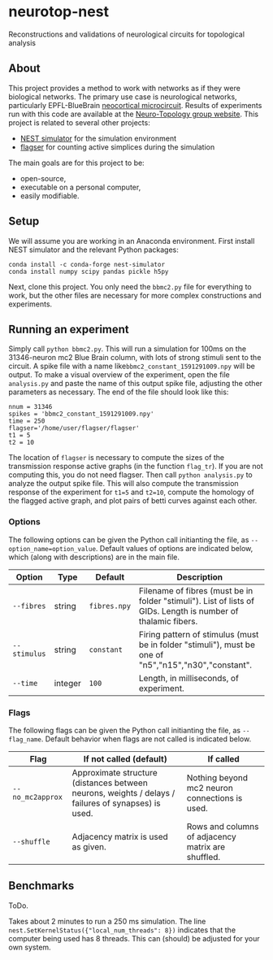 # neurotop-nest
Reconstructions and validations of neurological circuits for topological analysis

## About 

This project provides a method to work with networks as if they were biological networks. The primary use case is neurological networks, particularly EPFL-BlueBrain <a href="https://bbp.epfl.ch/nmc-portal/downloads">neocortical microcircuit</a>. Results of experiments run with this code are available at the <a href="https://homepages.abdn.ac.uk/neurotopology/data_portal/nest/">Neuro-Topology group website</a>. This project is related to several other projects:
+ <a href="https://github.com/nest/nest-simulator">NEST simulator</a> for the simulation environment
+ <a href="https://github.com/luetge/flagser">flagser</a> for counting active simplices during the simulation

The main goals are for this project to be:
+ open-source,
+ executable on a personal computer,
+ easily modifiable.

## Setup

We will assume you are working in an Anaconda environment. First install NEST simulator and the relevant Python packages:

	conda install -c conda-forge nest-simulator 
	conda install numpy scipy pandas pickle h5py

Next, clone this project. You only need the `bbmc2.py` file for everything to work, but the other files are necessary for more complex constructions and experiments.

## Running an experiment

Simply call `python bbmc2.py`. This will run a simulation for 100ms on the 31346-neuron mc2 Blue Brain column, with lots of strong stimuli sent to the circuit. A spike file with a name like`bbmc2_constant_1591291009.npy` will be output. To make a visual overview of the experiment, open the file `analysis.py` and paste the name of this output spike file, adjusting the other parameters as necessary. The end of the file should look like this:

	nnum = 31346
	spikes = 'bbmc2_constant_1591291009.npy'
	time = 250
	flagser='/home/user/flagser/flagser'
	t1 = 5
	t2 = 10

The location of `flagser` is necessary to compute the sizes of the transmission response active graphs (in the function `flag_tr`). If you are not computing this, you do not need flagser. Then call `python analysis.py` to analyze the output spike file. This will also compute the transmission response of the experiment for `t1=5` and `t2=10`, compute the homology of the flagged active graph, and plot pairs of betti curves against each other.

### Options

The following options can be given the Python call initianting the file, as `--option_name=option_value`. Default values of options are indicated below, which (along with descriptions) are in the main file.

| Option              | Type    | Default             | Description                                                                                                   |
| ------------------- | ------- | --------------------| ------------------------------------------------------------------------------------------------------------- |
| `--fibres`          | string  | `fibres.npy`        | Filename of fibres (must be in folder "stimuli"). List of lists of GIDs. Length is number of thalamic fibers. |
| `--stimulus`        | string  | `constant`          | Firing pattern of stimulus (must be in folder "stimuli"), must be one of "n5","n15","n30","constant".         |
| `--time`            | integer | `100`               | Length, in milliseconds, of experiment.                                                                       |


### Flags

The following flags can be given the Python call initianting the file, as `--flag_name`. Default behavior when flags are not called is indicated below.

| Flag              | If not called (default)                                                                             | If called                                            |
| ----------------- | --------------------------------------------------------------------------------------------------- | ---------------------------------------------------- |
| `--no_mc2approx`  | Approximate structure (distances between neurons, weights / delays / failures of synapses) is used. | Nothing beyond mc2 neuron connections is used.       |
| `--shuffle`       | Adjacency matrix is used as given.                                                                  | Rows and columns of adjacency matrix are shuffled.   |


## Benchmarks

ToDo.

Takes about 2 minutes to run a 250 ms simulation. The line `nest.SetKernelStatus({"local_num_threads": 8})` indicates that the computer being used has 8 threads. This can (should) be adjusted for your own system.
